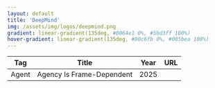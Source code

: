 ```yaml
---
layout: default
title: 'DeepMind'
img: /assets/img/logos/deepmind.png
gradient: linear-gradient(135deg, #0064e1 0%, #5bd3ff 100%)
hover-gradient: linear-gradient(135deg, #00c6fb 0%, #005bea 100%)
---
```



| Tag | Title | Year | URL | 
|---| -----| ----| ----| 
| <span class="tag-box agent">Agent</span> | Agency Is Frame-Dependent | 2025 | | 
